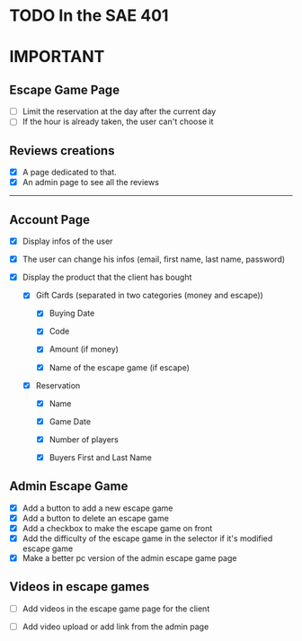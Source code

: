 # TODO In the SAE 401

# <b>IMPORTANT</b>

## Escape Game Page

- [ ] Limit the reservation at the day after the current day
- [ ] If the hour is already taken, the user can't choose it

## Reviews creations

- [X] A page dedicated to that.
- [X] An admin page to see all the reviews

----------------

## Account Page

- [x] Display infos of the user

- [x] The user can change his infos (email, first name, last name, password)

- [x] Display the product that the client has bought

    - [X] Gift Cards (separated in two categories (money and escape))

        - [X] Buying Date

        - [X] Code

        - [X] Amount (if money)

        - [X] Name of the escape game (if escape)

    - [X] Reservation

        - [X] Name

        - [X] Game Date

        - [X] Number of players

        - [X] Buyers First and Last Name

## Admin Escape Game

- [X] Add a button to add a new escape game
- [X] Add a button to delete an escape game
- [X] Add a checkbox to make the escape game on front
- [X] Add the difficulty of the escape game in the selector if it's modified escape game
- [X] Make a better pc version of the admin escape game page

## Videos in escape games

- [ ] Add videos in the escape game page for the client

- [ ] Add video upload or add link from the admin page
